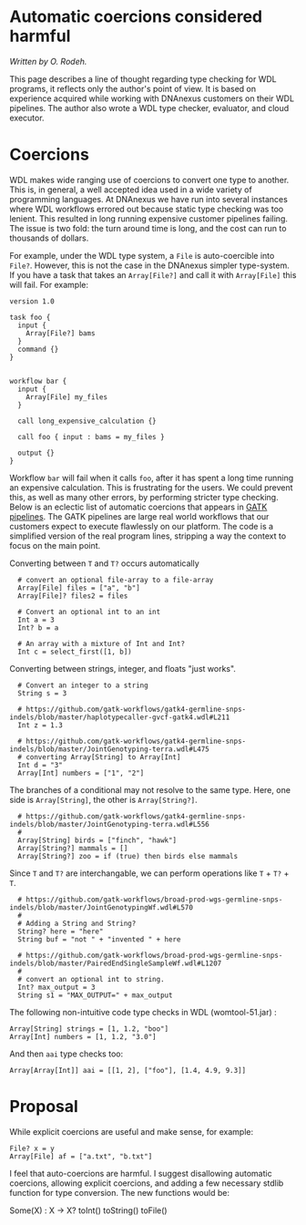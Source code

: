 # Automatic coercions considered harmful
_Written by O. Rodeh._

This page describes a line of thought regarding type checking for WDL programs, it reflects only the author's point of view. It is based on experience acquired while working with DNAnexus customers on their WDL pipelines. The author also wrote a WDL type checker, evaluator, and cloud executor.

# Coercions

WDL makes wide ranging use of coercions to convert one type to another. This is, in general, a well accepted idea used in a wide variety of programming languages. At DNAnexus we have run into several instances where WDL workflows errored out because static type checking was too lenient. This resulted in long running expensive customer pipelines failing. The issue is two fold: the turn around time is long, and the cost can run to thousands of dollars.

For example, under the WDL type system, a `File` is auto-coercible into `File?`. However, this is not the case in the DNAnexus simpler type-system. If you have a task that takes an `Array[File?]` and call it with `Array[File]` this will fail. For example:

```wdl
version 1.0

task foo {
  input {
    Array[File?] bams
  }
  command {}
}


workflow bar {
  input {
    Array[File] my_files
  }

  call long_expensive_calculation {}

  call foo { input : bams = my_files }

  output {}
}
```

Workflow `bar` will fail when it calls `foo`, after it has spent a long time running an expensive calculation. This is frustrating for the users. We could prevent this, as well as many other errors, by performing stricter type checking. Below is an eclectic list of automatic coercions that appears in [GATK pipelines](https://github.com/gatk-workflows). The GATK pipelines are large real world workflows that our customers expect to execute flawlessly on our platform. The code is a simplified version of the real program lines, stripping a way the context to focus on the main point.

Converting between `T` and `T?` occurs automatically
```
  # convert an optional file-array to a file-array
  Array[File] files = ["a", "b"]
  Array[File]? files2 = files

  # Convert an optional int to an int
  Int a = 3
  Int? b = a

  # An array with a mixture of Int and Int?
  Int c = select_first([1, b])
```

Converting between strings, integer, and floats "just works".
```
  # Convert an integer to a string
  String s = 3

  # https://github.com/gatk-workflows/gatk4-germline-snps-indels/blob/master/haplotypecaller-gvcf-gatk4.wdl#L211
  Int z = 1.3

  # https://github.com/gatk-workflows/gatk4-germline-snps-indels/blob/master/JointGenotyping-terra.wdl#L475
  # converting Array[String] to Array[Int]
  Int d = "3"
  Array[Int] numbers = ["1", "2"]
```

The branches of a conditional may not resolve to the same type. Here, one side is `Array[String]`, the other is `Array[String?]`.
```
  # https://github.com/gatk-workflows/gatk4-germline-snps-indels/blob/master/JointGenotyping-terra.wdl#L556
  #
  Array[String] birds = ["finch", "hawk"]
  Array[String?] mammals = []
  Array[String?] zoo = if (true) then birds else mammals
  ```

Since `T` and `T?` are interchangable, we can perform operations like `T` + `T?` + `T`.
```
  # https://github.com/gatk-workflows/broad-prod-wgs-germline-snps-indels/blob/master/JointGenotypingWf.wdl#L570
  #
  # Adding a String and String?
  String? here = "here"
  String buf = "not " + "invented " + here

  # https://github.com/gatk-workflows/broad-prod-wgs-germline-snps-indels/blob/master/PairedEndSingleSampleWf.wdl#L1207
  #
  # convert an optional int to string.
  Int? max_output = 3
  String s1 = "MAX_OUTPUT=" + max_output
  ```

The following non-intuitive code type checks in WDL (womtool-51.jar) :

```
Array[String] strings = [1, 1.2, "boo"]
Array[Int] numbers = [1, 1.2, "3.0"]
```

And then `aai` type checks too:
```
Array[Array[Int]] aai = [[1, 2], ["foo"], [1.4, 4.9, 9.3]]
```

# Proposal

While explicit coercions are useful and make sense, for example:
```
File? x = y
Array[File] af = ["a.txt", "b.txt"]
```

I feel that auto-coercions are harmful. I suggest disallowing automatic coercions, allowing explicit coercions, and adding a few necessary stdlib function for type conversion. The new functions would be:

Some(X) : X -> X?
toInt()
toString()
toFile()
